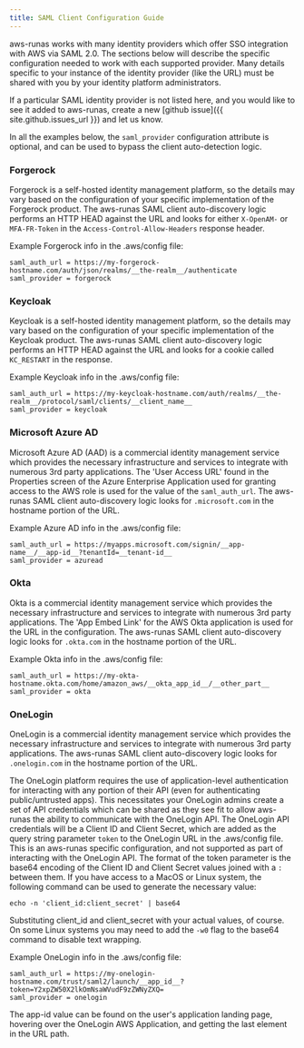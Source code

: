 ```yaml
---
title: SAML Client Configuration Guide
---
```

aws-runas works with many identity providers which offer SSO integration with AWS via SAML 2.0.  The sections below will
describe the specific configuration needed to work with each supported provider.  Many details specific to your instance
of the identity provider (like the URL) must be shared with you by your identity platform administrators.

If a particular SAML identity provider is not listed here, and you would like to see it added to aws-runas, create a new
[github issue]({{ site.github.issues_url }}) and let us know.

In all the examples below, the `saml_provider` configuration attribute is optional, and can be used to bypass the client
auto-detection logic.

### Forgerock
Forgerock is a self-hosted identity management platform, so the details may vary based on the configuration of your
specific implementation of the Forgerock product.  The aws-runas SAML client auto-discovery logic performs an HTTP
HEAD against the URL and looks for either `X-OpenAM-` or `MFA-FR-Token` in the `Access-Control-Allow-Headers` response
header.

Example Forgerock info in the .aws/config file:
```text
saml_auth_url = https://my-forgerock-hostname.com/auth/json/realms/__the-realm__/authenticate
saml_provider = forgerock
```

### Keycloak
Keycloak is a self-hosted identity management platform, so the details may vary based on the configuration of your
specific implementation of the Keycloak product.  The aws-runas SAML client auto-discovery logic performs an HTTP
HEAD against the URL and looks for a cookie called `KC_RESTART` in the response.

Example Keycloak info in the .aws/config file:
```text
saml_auth_url = https://my-keycloak-hostname.com/auth/realms/__the-realm__/protocol/saml/clients/__client_name__
saml_provider = keycloak
```

### Microsoft Azure AD
Microsoft Azure AD (AAD) is a commercial identity management service which provides the necessary infrastructure and
services to integrate with numerous 3rd party applications. The 'User Access URL' found in the Properties screen of the
Azure Enterprise Application used for granting access to the AWS role is used for the value of the `saml_auth_url`.
The aws-runas SAML client auto-discovery logic looks for `.microsoft.com` in the hostname portion of the URL.

Example Azure AD info in the .aws/config file:
```text
saml_auth_url = https://myapps.microsoft.com/signin/__app-name__/__app-id__?tenantId=__tenant-id__
saml_provider = azuread
```

### Okta
Okta is a commercial identity management service which provides the necessary infrastructure and services to integrate
with numerous 3rd party applications.  The 'App Embed Link' for the AWS Okta application is used for the URL in the
configuration.  The aws-runas SAML client auto-discovery logic looks for `.okta.com` in the hostname portion of the URL.

Example Okta info in the .aws/config file:
```text
saml_auth_url = https://my-okta-hostname.okta.com/home/amazon_aws/__okta_app_id__/__other_part__
saml_provider = okta
```

### OneLogin
OneLogin is a commercial identity management service which provides the necessary infrastructure and services to integrate
with numerous 3rd party applications. The aws-runas SAML client auto-discovery logic looks for `.onelogin.com` in the
hostname portion of the URL.

The OneLogin platform requires the use of application-level authentication for interacting with any portion of their API
(even for authenticating public/untrusted apps). This necessitates your OneLogin admins create a set of API credentials
which can be shared as they see fit to allow aws-runas the ability to communicate with the OneLogin API.  The OneLogin API
credentials will be a Client ID and Client Secret, which are added as the query string parameter `token` to the OneLogin
URL in the .aws/config file.  This is an aws-runas specific configuration, and not supported as part of interacting with
the OneLogin API.  The format of the token parameter is the base64 encoding of the Client ID and Client Secret values
joined with a `:` between them. If you have access to a MacOS or Linux system, the following command can be used to
generate the necessary value:

```text
echo -n 'client_id:client_secret' | base64
```

Substituting client_id and client_secret with your actual values, of course. On some Linux systems you may need to add
the `-w0` flag to the base64 command to disable text wrapping.

Example OneLogin info in the .aws/config file:
```text
saml_auth_url = https://my-onelogin-hostname.com/trust/saml2/launch/__app_id__?token=Y2xpZW50X2lkOmNsaWVudF9zZWNyZXQ=
saml_provider = onelogin
```
The app-id value can be found on the user's application landing page, hovering over the OneLogin AWS Application, and
getting the last element in the URL path.
